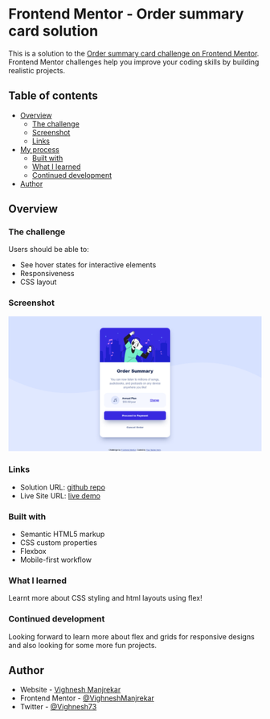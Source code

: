 # Frontend Mentor - Order summary card solution

This is a solution to the [Order summary card challenge on Frontend Mentor](https://www.frontendmentor.io/challenges/order-summary-component-QlPmajDUj). Frontend Mentor challenges help you improve your coding skills by building realistic projects.

## Table of contents

- [Overview](#overview)
  - [The challenge](#the-challenge)
  - [Screenshot](#screenshot)
  - [Links](#links)
- [My process](#my-process)
  - [Built with](#built-with)
  - [What I learned](#what-i-learned)
  - [Continued development](#continued-development)
- [Author](#author)

## Overview

### The challenge

Users should be able to:

- See hover states for interactive elements
- Responsiveness
- CSS layout

### Screenshot

![](./screenshot/desktop-view.png)

### Links

- Solution URL: [github repo](https://github.com/VighneshManjrekar/frontend-mentor-challenges/tree/main/order-summary-component)
- Live Site URL: [live demo](https://vighnesh-manjrekar.me/frontend-mentor-challenges/order-summary-component)

### Built with

- Semantic HTML5 markup
- CSS custom properties
- Flexbox
- Mobile-first workflow

### What I learned

Learnt more about CSS styling and html layouts using flex!

### Continued development

Looking forward to learn more about flex and grids for responsive designs and also looking for some more fun projects.

## Author

- Website - [Vighnesh Manjrekar](https://vighnesh-manjrekar.me/)
- Frontend Mentor - [@VighneshManjrekar](https://www.frontendmentor.io/profile/VighneshManjrekar)
- Twitter - [@Vighnesh73](https://www.twitter.com/Vighnesh73)
